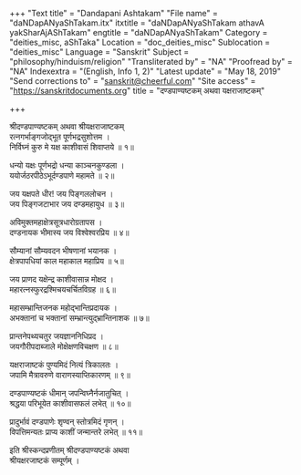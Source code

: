 +++
"Text title" = "Dandapani Ashtakam"
"File name" = "daNDapANyaShTakam.itx"
itxtitle = "daNDapANyaShTakam athavA yakSharAjAShTakam"
engtitle = "daNDapANyaShTakam"
Category = "deities_misc, aShTaka"
Location = "doc_deities_misc"
Sublocation = "deities_misc"
Language = "Sanskrit"
Subject = "philosophy/hinduism/religion"
"Transliterated by" = "NA"
"Proofread by" = "NA"
Indexextra = "(English, Info 1, 2)"
"Latest update" = "May 18, 2019"
"Send corrections to" = "sanskrit@cheerful.com"
"Site access" = "https://sanskritdocuments.org"
title = "दण्डपाण्यष्टकम् अथवा यक्षराजाष्टकम्"

+++
  
 श्रीदण्डपाण्यष्टकम् अथवा श्रीयक्षराजाष्टकम्   
रत्नगर्भाङ्गजोद्भूत पूर्णभद्रसुशोत्तम ।  
निर्विघ्नं कुरु मे यक्ष काशीवासं शिवाप्तये ॥ १॥  
  
धन्यो यक्षः पूर्णभद्रो धन्या काञ्चनकुण्डला ।  
ययोर्जठरपीठेऽभूर्दण्डपाणे महामते ॥ २॥  
  
जय यक्षपते धीर! जय पिङ्गललोचन ।  
जय पिङ्गजटाभार जय दण्डमहायुध ॥ ३॥  
  
अविमुक्तमहाक्षेत्रसूत्रधारोग्रतापस ।  
दण्डनायक भीमास्य जय विश्वेश्वरप्रिय ॥ ४॥  
  
सौम्यानां सौम्यवदन भीषणानां भयानक ।  
क्षेत्रपापधियां काल महाकाल महाप्रिय ॥ ५॥  
  
जय प्राणद यक्षेन्द्र काशीवासान्न मोक्षद ।  
महारत्नस्फुरद्रश्मिचयचर्चितविग्रह ॥ ६॥  
  
महासम्भ्रान्तिजनक महोद्भान्तिप्रदायक ।  
अभक्तानां च भक्तानां सम्भ्रान्त्युद्भ्रान्तिनाशक ॥ ७॥  
  
प्रान्तनेपथ्यचतुर जयज्ञाननिधिप्रद ।  
जयगौरीपदाब्जाले मोक्षेक्षणविचक्षण ॥ ८॥  
  
यक्षराजाष्टकं पुण्यमिदं नित्यं त्रिकालतः ।  
जपामि मैत्रावरुणे वाराणस्याप्तिकारणम् ॥ ९॥  
  
दण्डपाण्यष्टकं धीमान् जपन्विघ्नैर्नजातुचित् ।  
श्रद्धया परिभूयेत काशीवासफलं लभेत् ॥ १०॥  
  
प्रादुर्भावं दण्डपाणेः शृण्वन् स्तोत्रमिदं गृणन् ।  
विपत्तिमन्यतः प्राप्य काशीं जन्मान्तरे लभेत् ॥ ११॥  
  
इति श्रीस्कन्दप्रणीतम् श्रीदण्डपाण्यष्टकं अथवा  
 श्रीयक्षरजाष्टकं सम्पूर्णम् ।  
  
  
